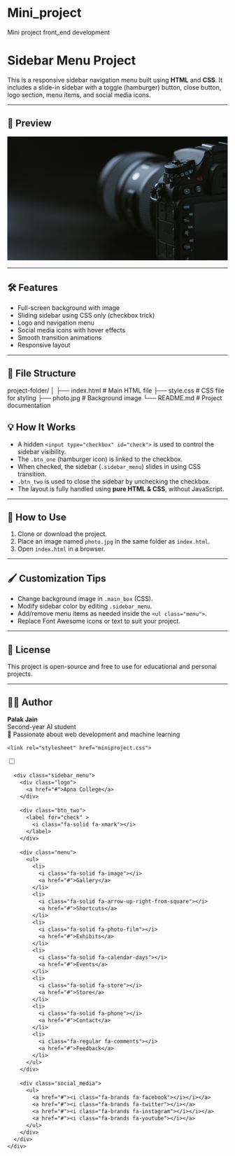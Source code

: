 # Mini_project
Mini project front_end development

# Sidebar Menu Project

This is a responsive sidebar navigation menu built using **HTML** and **CSS**. It includes a slide-in sidebar with a toggle (hamburger) button, close button, logo section, menu items, and social media icons.

---

## 📸 Preview

![screenshot](photo.jpg)

---

## 🛠️ Features

- Full-screen background with image
- Sliding sidebar using CSS only (checkbox trick)
- Logo and navigation menu
- Social media icons with hover effects
- Smooth transition animations
- Responsive layout

---

## 📂 File Structure

project-folder/
│
├── index.html # Main HTML file
├── style.css # CSS file for styling
├── photo.jpg # Background image
└── README.md # Project documentation

## 💡 How It Works

- A hidden `<input type="checkbox" id="check">` is used to control the sidebar visibility.
- The `.btn_one` (hamburger icon) is linked to the checkbox.
- When checked, the sidebar (`.sidebar_menu`) slides in using CSS transition.
- `.btn_two` is used to close the sidebar by unchecking the checkbox.
- The layout is fully handled using **pure HTML & CSS**, without JavaScript.

---

## 🧪 How to Use

1. Clone or download the project.
2. Place an image named `photo.jpg` in the same folder as `index.html`.
3. Open `index.html` in a browser.

---

## 🖌️ Customization Tips

- Change background image in `.main_box` (CSS).
- Modify sidebar color by editing `.sidebar_menu`.
- Add/remove menu items as needed inside the `<ul class="menu">`.
- Replace Font Awesome icons or text to suit your project.

---

## 🧾 License

This project is open-source and free to use for educational and personal projects.

---

## 🙋‍♀️ Author

**Palak Jain**  
Second-year AI student  
🧠 Passionate about web development and machine learning


<!DOCTYPE html>
<html lang="en">
  <head>
    <meta charset="UTF-8" />
    <meta http-equiv="X-UA-Compatible" content="IE=edge" />
    <meta name="viewport" content="width=device-width, initial-scale=1.0" />
    <title>CSS Project</title>
    <link rel="preconnect" href="https://fonts.googleapis.com" />
    <link rel="preconnect" href="https://fonts.gstatic.com" crossorigin />
    <link
      href="https://fonts.googleapis.com/css2?family=Poppins&display=swap"
      rel="stylesheet"
    />
    <link
      rel="stylesheet"
      href="https://cdnjs.cloudflare.com/ajax/libs/font-awesome/6.4.0/css/all.min.css"
    />
    <link href="https://fonts.googleapis.com/css2?family=Libertinus+Mono&family=Manufacturing+Consent&family=Roboto:ital,wght@0,100..900;1,100..900&display=swap" rel="stylesheet">

    <link rel="stylesheet" href="miniproject.css">
  </head>
  <body>
    <div class="main_box">
      <input type="checkbox" id="check" />
      <div class="btn_one">
        <label for="check">
          <i class="fa-solid fa-bars"></i>
        </label>
      </div>

      <div class="sidebar_menu">
        <div class="logo">
          <a href="#">Apna College</a>
        </div>

        <div class="btn_two">
          <label for="check" >
            <i class="fa-solid fa-xmark"></i>
          </label>
        </div>

        <div class="menu">
          <ul>
            <li>
              <i class="fa-solid fa-image"></i>
              <a href="#">Gallery</a>
            </li>
            <li>
              <i class="fa-solid fa-arrow-up-right-from-square"></i>
              <a href="#">Shortcuts</a>
            </li>
            <li>
              <i class="fa-solid fa-photo-film"></i>
              <a href="#">Exhibits</a>
            </li>
            <li>
              <i class="fa-solid fa-calendar-days"></i>
              <a href="#">Events</a>
            </li>
            <li>
              <i class="fa-solid fa-store"></i>
              <a href="#">Store</a>
            </li>
            <li>
              <i class="fa-solid fa-phone"></i>
              <a href="#">Contact</a>
            </li>
            <li>
              <i class="fa-regular fa-comments"></i>
              <a href="#">Feedback</a>
            </li>
          </ul>
        </div>

        <div class="social_media">
          <ul>
            <a href="#"><i class="fa-brands fa-facebook"></i></i></a>
            <a href="#"><i class="fa-brands fa-twitter"></i></a>
            <a href="#"><i class="fa-brands fa-instagram"></i></i></a>
            <a href="#"><i class="fa-brands fa-youtube"></i></a>
          </ul>
        </div>
      </div>
    </div>
  </body>
</html>


